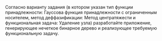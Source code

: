 Согласно варианту задания (в котором указан тип функции
принадлежности: Гауссова функция принадлежности с ограниченным
носителем, метод деффазификации: Метод центратяжести и функциональная задача: Удаление узла)
разработайте приложение, генерирующее нечеткое бинарное дерево и
реализующее требуемую функциональную задачу.
